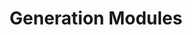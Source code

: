 ---
layout: default
title: Generation Modules
nav_order: 1
has_children: true
permalink: /modules/generation
---